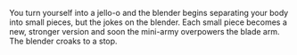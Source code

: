You turn yourself into a jello-o and the blender begins separating your body
into small pieces, but the jokes on the blender. Each small piece becomes a new, stronger
version and soon the mini-army overpowers the blade arm. The blender croaks to a stop.